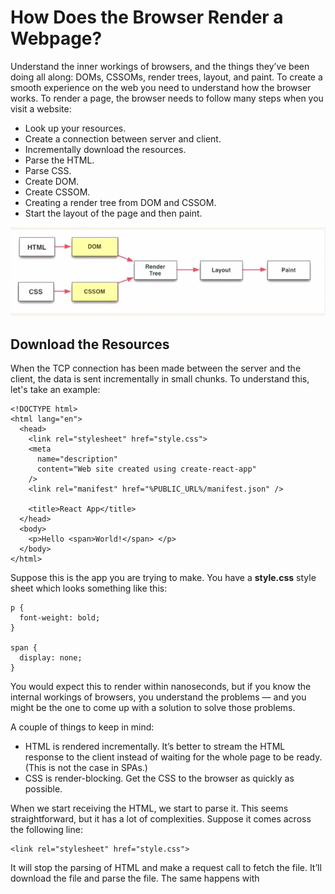 # How Does the Browser Render a Webpage?
Understand the inner workings of browsers, and the things they’ve been doing all along: DOMs, CSSOMs, render trees, layout, and paint. To create a smooth experience on the web you need to understand how the browser works. To render a page, the browser needs to follow many steps when you visit a website:
* Look up your resources.
* Create a connection between server and client.
* Incrementally download the resources.
* Parse the HTML.
* Parse CSS.
* Create DOM.
* Create CSSOM.
* Creating a render tree from DOM and CSSOM.
* Start the layout of the page and then paint.

![](Images/browser_working.png)

## Download the Resources
When the TCP connection has been made between the server and the client, the data is sent incrementally in small chunks. To understand this, let's take an example:

```
<!DOCTYPE html>
<html lang="en">
  <head>
    <link rel="stylesheet" href="style.css">
    <meta
      name="description"
      content="Web site created using create-react-app"
    />
    <link rel="manifest" href="%PUBLIC_URL%/manifest.json" />

    <title>React App</title>
  </head>
  <body>
    <p>Hello <span>World!</span> </p>
  </body>
</html>
```

Suppose this is the app you are trying to make. You have a **style.css** style sheet which looks something like this:

```
p {
  font-weight: bold;
}

span {
  display: none;
}
```

You would expect this to render within nanoseconds, but if you know the internal workings of browsers, you understand the problems — and you might be the one to come up with a solution to solve those problems.

A couple of things to keep in mind:
* HTML is rendered incrementally. It’s better to stream the HTML response to the client instead of waiting for the whole page to be ready. (This is not the case in SPAs.)
* CSS is render-blocking. Get the CSS to the browser as quickly as possible.

When we start receiving the HTML, we start to parse it. This seems straightforward, but it has a lot of complexities. Suppose it comes across the following line:

```
<link rel="stylesheet" href="style.css">
```

It will stop the parsing of HTML and make a request call to fetch the file. It’ll download the file and parse the file. The same happens with <script> tags. The browser will not render the page without the CSS. If it does, it’ll show an ugly page, which you might have witnessed when the CSS fails to load.

This is the reason you put your CSS links in the head, as the page without CSS would look terrible. If your script tags are at the bottom, right above the closing body tag, they won’t interrupt the rendering of the page, and you can see something on the page to keep the user engaged.

For our example, we have downloaded the resources or we have started to stream the HTML to the browser. Let’s see what happens next.

## Parse HTML and CSS
Parsing HTML is basically tokenising every bit and piece of the HTML to make something meaningful. HTML parsers are very forgiving and tend to complete a lot of things on their own, like inserting the missing closing tags and so much more.

Before HTML5, there was no standard for constructing the DOM, so different browsers would end up with different-looking DOMs. Now everyone follows the standards. Here’s a sample of HTML parsing:

![](Images/html5Parser.png)

We end up with a DOM tree after this step. We still have a blank screen that is being shown to the end user.

CSS is not like HTML. It cannot be parsed incrementally because of its cascading properties. It has to be parsed once, so keep in mind the size of the CSS you’re sending with the initial load. After parsing the CSS, we have a CSSOM. Now let’s move to the next step of creating a render tree.

## Render Tree
![](Images/Render_Tree.png)

Render tree omits all the nodes that are not required, such as **display:none**, **script**, and **meta**.

One important difference that you might have come across is between display:none and visibility: hidden. The render tree doesn’t include the node with display: none, whereas visibility:hidden is included.

This picture gives a clear example of how the DOM and CSSOM are merged together to create a render tree. This is the last step before the browser starts layouts of the nodes.

## Layout
We still haven’t painted anything on the screen as of yet. In this step, we will be calculating the sizes and positions of the nodes in the tree. It’s very good at what it does, so there is very little to explore here. We will look into this in the next sections.

## Painting
After the layout is completed, we finally start to paint the pixels on to the screen. This is where we start to see things on the browsers.

We have gone through a lot already, but we are missing the most important part of modern web applications: JavaScript. How does JS fit into the whole picture? Let’s explore further.

Whenever we encounter a <script>, the parsing is completely stopped. We fetch the file, parse the file, run JavaScript, and then continue to parse the HTML bit by bit. If we use document.write() in the script, the parsing will begin again. This can be better explained with the image below.

![JS Execution](Images/js_execution.png)

That is why people tend to have the script at just above the closing body tag. That way, all your parsing is already completed and document nodes are available through JavaScript.
Conclusion

Now you have an overview of how the browser works. You can now dig deeper into how you can structure your code to the best advantage and avoid all the anti-patterns.

## Resources
* [Faresoft gist](https://gist.github.com/faressoft/36cdd64faae21ed22948b458e6bf04d5)
* [Critical Rendering Path](https://developers.google.com/web/fundamentals/performance/critical-rendering-path)
* [Medium Article](https://medium.com/jspoint/how-the-browser-renders-a-web-page-dom-cssom-and-rendering-df10531c9969)
